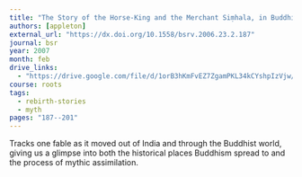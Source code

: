 ```yaml
---
title: "The Story of the Horse-King and the Merchant Siṃhala, in Buddhist Texts"
authors: [appleton]
external_url: "https://dx.doi.org/10.1558/bsrv.2006.23.2.187"
journal: bsr
year: 2007
month: feb
drive_links:
  - "https://drive.google.com/file/d/1orB3hKmFvEZ7ZgamPKL34kCYshpIzVjw/view?usp=drivesdk"
course: roots
tags:
  - rebirth-stories
  - myth
pages: "187--201"
---
```


Tracks one fable as it moved out of India and through the Buddhist world, giving us a glimpse into both the historical places Buddhism spread to and the process of mythic assimilation.
